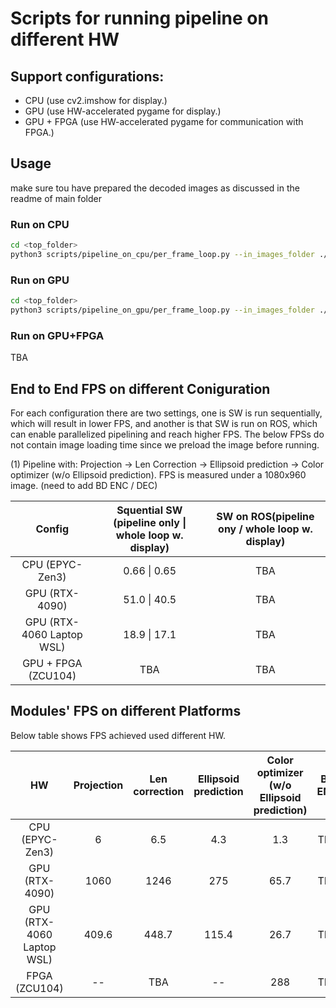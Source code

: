 # Scripts for running pipeline on different HW

## Support configurations:
- CPU (use cv2.imshow for display.)
- GPU (use HW-accelerated pygame for display.)
- GPU + FPGA (use HW-accelerated pygame for communication with FPGA.)

## Usage

make sure tou have prepared the decoded images as discussed in the readme of main folder

### Run on CPU
```bash
cd <top_folder>
python3 scripts/pipeline_on_cpu/per_frame_loop.py --in_images_folder ./decoded_images --out_images_folder ./corrected_opt_images --display
```
### Run on GPU
```bash
cd <top_folder>
python3 scripts/pipeline_on_gpu/per_frame_loop.py --in_images_folder ./decoded_images --out_images_folder ./corrected_opt_images --display --display_port 0
```
### Run on GPU+FPGA

TBA

## End to End FPS on different Coniguration

For each configuration there are two settings, one is SW is run sequentially, which will result in lower FPS, and another is that SW is run on ROS, which can enable parallelized pipelining and reach higher FPS. The below FPSs do not contain image loading time since we preload the image before running.

(1) Pipeline with: Projection → Len Correction → Ellipsoid prediction → Color optimizer (w/o Ellipsoid prediction). FPS is measured under a 1080x960 image. (need to add BD ENC / DEC)

| Config          | Squential SW (pipeline only \| whole loop w. display) | SW on ROS(pipeline ony / whole loop w. display) |
|:-----------------:|:-------------:|:-------------:|
| CPU (EPYC-Zen3)       | 0.66 \| 0.65 |TBA|
| GPU (RTX-4090)        | 51.0 \| 40.5 |TBA|
| GPU (RTX-4060 Laptop WSL) | 18.9 \| 17.1 |TBA|
| GPU + FPGA (ZCU104)   | TBA |TBA|


## Modules' FPS on different Platforms

Below table shows FPS achieved used different HW.

| HW          | Projection | Len correction | Ellipsoid prediction | Color optimizer (w/o Ellipsoid prediction) | BD ENC | BD DEC
|:----------------:|:----------:|:--------------:|:--------------------:|:---------------:|:---------------:|:---------------:|
| CPU (EPYC-Zen3)   | 6          | 6.5            | 4.3                  | 1.3               | TBA | TBA
| GPU (RTX-4090)   | 1060       | 1246           | 275                  | 65.7              | TBA | TBA
| GPU (RTX-4060 Laptop WSL)   | 409.6    | 448.7            | 115.4                 | 26.7            | TBA | TBA
| FPGA (ZCU104)   | --      | TBA           | --                   | 288            | TBA | TBA
